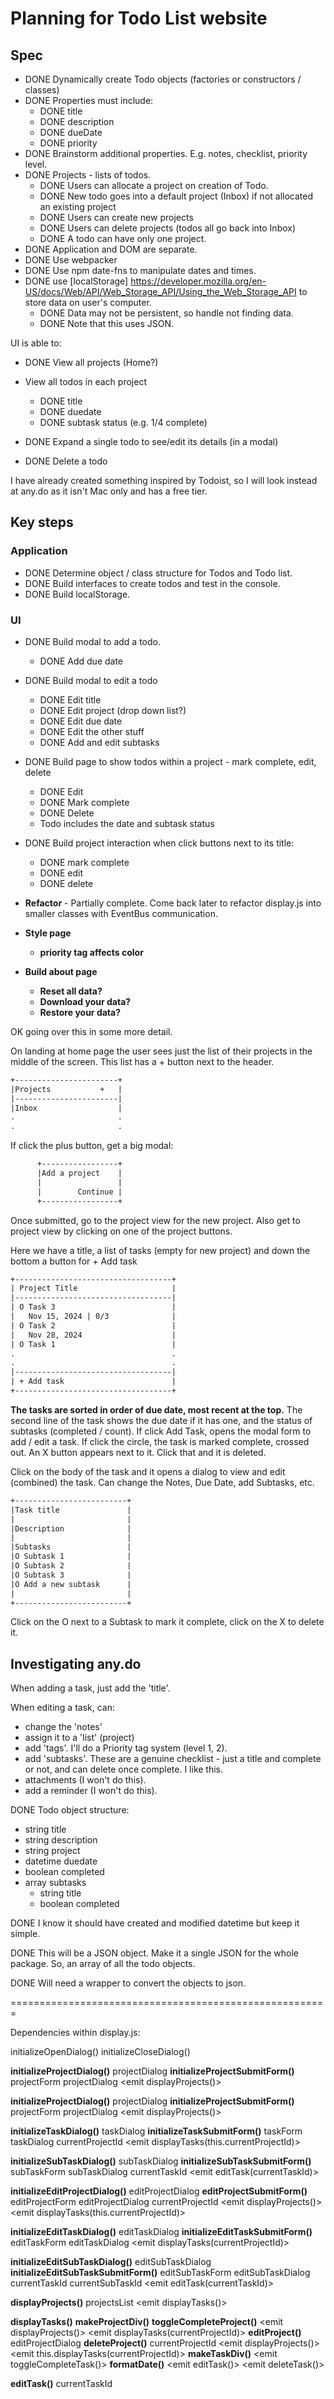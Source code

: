 # Planning for Todo List website

## Spec

- DONE Dynamically create Todo objects (factories or constructors / classes)
- DONE Properties must include:
  - DONE title
  - DONE description
  - DONE dueDate
  - DONE priority
- DONE Brainstorm additional properties. E.g. notes, checklist, priority level.
- DONE Projects - lists of todos.
  - DONE Users can allocate a project on creation of Todo.
  - DONE New todo goes into a default project (Inbox) if not allocated an existing project
  - DONE Users can create new projects
  - DONE Users can delete projects (todos all go back into Inbox)
  - DONE A todo can have only one project.
- DONE Application and DOM are separate.
- DONE Use webpacker
- DONE Use npm date-fns to manipulate dates and times.
- DONE use [localStorage] <https://developer.mozilla.org/en-US/docs/Web/API/Web_Storage_API/Using_the_Web_Storage_API> to store data on user's computer.
  - DONE Data may not be persistent, so handle not finding data.
  - DONE Note that this uses JSON.

UI is able to:

- DONE View all projects (Home?)
- View all todos in each project
  - DONE title
  - DONE duedate
  - DONE subtask status (e.g. 1/4 complete)
  
- DONE Expand a single todo to see/edit its details (in a modal)
- DONE Delete a todo

I have already created something inspired by Todoist, so I will look instead at any.do as it isn't Mac only and has a free tier.

## Key steps

### Application

- DONE Determine object / class structure for Todos and Todo list.
- DONE Build interfaces to create todos and test in the console.
- DONE Build localStorage.

### UI

- DONE Build modal to add a todo.
  - DONE Add due date
- DONE Build modal to edit a todo
  - DONE Edit title
  - DONE Edit project (drop down list?)
  - DONE Edit due date
  - DONE Edit the other stuff
  - DONE Add and edit subtasks
- DONE Build page to show todos within a project - mark complete, edit, delete
  - DONE Edit
  - DONE Mark complete
  - DONE Delete
  - Todo includes the date and subtask status
- DONE Build project interaction when click buttons next to its title:
  - DONE mark complete
  - DONE edit
  - DONE delete

- **Refactor** - Partially complete. Come back later to refactor display.js into smaller classes with EventBus communication.
- **Style page**
  - **priority tag affects color**
- **Build about page**
  - **Reset all data?**
  - **Download your data?**
  - **Restore your data?**

OK going over this in some more detail.

On landing at home page the user sees just the list of their projects in the middle of the screen. This list has a + button next to the header.

```txt
+-----------------------+
|Projects           +   |
|-----------------------|
|Inbox                  |
.                       .
.                       .
```

If click the plus button, get a big modal:

```txt
      +-----------------+
      |Add a project    |
      |                 |
      |        Continue |
      +-----------------+
```

Once submitted, go to the project view for the new project. Also get to project view by clicking on one of the project buttons.

Here we have a title, a list of tasks (empty for new project) and down the bottom a button for + Add task

```txt
+-----------------------------------+
| Project Title                     |
|-----------------------------------|
| O Task 3                          |
|   Nov 15, 2024 | 0/3              |
| O Task 2                          |
|   Nov 28, 2024                    |
| O Task 1                          |
.                                   .
.                                   .
|-----------------------------------|
| + Add task                        |
+-----------------------------------+
```

**The tasks are sorted in order of due date, most recent at the top.**
The second line of the task shows the due date if it has one, and the status of subtasks (completed / count).
If click Add Task, opens the modal form to add / edit a task.
If click the circle, the task is marked complete, crossed out. An X button appears next to it. Click that and it is deleted.

Click on the body of the task and it opens a dialog to view and edit (combined) the task. Can change the Notes, Due Date, add Subtasks, etc.

```txt
+-------------------------+
|Task title               |
|                         |
|Description              |
|                         |
|Subtasks                 |
|O Subtask 1              |
|O Subtask 2              |
|O Subtask 3              |
|O Add a new subtask      |
|                         |
+-------------------------+
```

Click on the O next to a Subtask to mark it complete, click on the X to delete it.

## Investigating any.do

When adding a task, just add the 'title'.

When editing a task, can:

- change the 'notes'
- assign it to a 'list' (project)
- add 'tags'. I'll do a Priority tag system (level 1, 2).
- add 'subtasks'. These are a genuine checklist - just a title and complete or not, and can delete once complete. I like this.
- attachments (I won't do this).
- add a reminder (I won't do this).

DONE Todo object structure:

- string title
- string description
- string project
- datetime duedate
- boolean completed
- array subtasks
  - string title
  - boolean completed

DONE I know it should have created and modified datetime but keep it simple.

DONE This will be a JSON object. Make it a single JSON for the whole package. So, an array of all the todo objects.

DONE Will need a wrapper to convert the objects to json.

=======================================================

Dependencies within display.js:

initializeOpenDialog()
initializeCloseDialog()

**initializeProjectDialog()**
  projectDialog
  **initializeProjectSubmitForm()**
    projectForm
    projectDialog
    <emit displayProjects()>

**initializeProjectDialog()**
  projectDialog
  **initializeProjectSubmitForm()**
    projectForm
    projectDialog
    <emit displayProjects()>

**initializeTaskDialog()**
  taskDialog
  **initializeTaskSubmitForm()**
    taskForm
    taskDialog
    currentProjectId
    <emit displayTasks(this.currentProjectId)>

**initializeSubTaskDialog()**
  subTaskDialog
  **initializeSubTaskSubmitForm()**
    subTaskForm
    subTaskDialog
    currentTaskId
    <emit editTask(currentTaskId)>

**initializeEditProjectDialog()**
  editProjectDialog
  **editProjectSubmitForm()**
    editProjectForm
    editProjectDialog
    currentProjectId
    <emit displayProjects()>
    <emit displayTasks(this.currentProjectId)>

**initializeEditTaskDialog()**
  editTaskDialog
  **initializeEditTaskSubmitForm()**
    editTaskForm
    editTaskDialog
    <emit displayTasks(currentProjectId)>

**initializeEditSubTaskDialog()**
  editSubTaskDialog
  **initializeEditSubTaskSubmitForm()**
    editSubTaskForm
    editSubTaskDialog
    currentTaskId
    currentSubTaskId
    <emit editTask(currentTaskId)>

**displayProjects()**
  projectsList
  <emit displayTasks()>

**displayTasks()**
  **makeProjectDiv()**
    **toggleCompleteProject()**
      <emit displayProjects()>
      <emit displayTasks(currentProjectId)>
    **editProject()**
      editProjectDialog
    **deleteProject()**
      currentProjectId
      <emit displayProjects()>
      <emit this.displayTasks(currentProjectId)>
  **makeTaskDiv()**
    <emit toggleCompleteTask()>
    **formatDate()**
    <emit editTask()>
    <emit deleteTask()>

**editTask()**
  currentTaskId
  